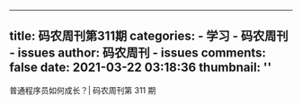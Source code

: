 
---
title: 码农周刊第311期
categories: 
    - 学习
    - 码农周刊 - issues
author: 码农周刊 - issues
comments: false
date: 2021-03-22 03:18:36
thumbnail: ''
---

<div>   
普通程序员如何成长？| 码农周刊第 311 期  
</div>
            